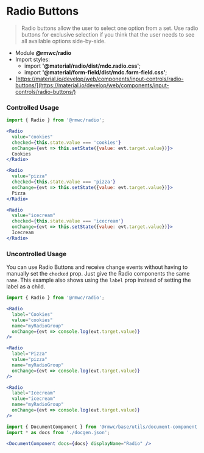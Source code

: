 # Radio Buttons

> Radio buttons allow the user to select one option from a set. Use radio buttons for exclusive selection if you think that the user needs to see all available options side-by-side.

- Module **@rmwc/radio**
- Import styles:
   - import **'@material/radio/dist/mdc.radio.css'**;
   - import **'@material/form-field/dist/mdc.form-field.css'**;
- [https://material.io/develop/web/components/input-controls/radio-buttons/](https://material.io/develop/web/components/input-controls/radio-buttons/)

### Controlled Usage

```jsx render
import { Radio } from '@rmwc/radio';

<Radio
  value="cookies"
  checked={this.state.value === 'cookies'}
  onChange={evt => this.setState({value: evt.target.value})}>
  Cookies
</Radio>

<Radio
  value="pizza"
  checked={this.state.value === 'pizza'}
  onChange={evt => this.setState({value: evt.target.value})}>
  Pizza
</Radio>

<Radio
  value="icecream"
  checked={this.state.value === 'icecream'}
  onChange={evt => this.setState({value: evt.target.value})}>
  Icecream
</Radio>
```

### Uncontrolled Usage

You can use Radio Buttons and receive change events without having to manually set the `checked` prop. Just give the Radio components the same `name`. This example also shows using the `label` prop instead of setting the label as a child.

```jsx render
import { Radio } from '@rmwc/radio';

<Radio
  label="Cookies"
  value="cookies"
  name="myRadioGroup"
  onChange={evt => console.log(evt.target.value)}
/>

<Radio
  label="Pizza"
  value="pizza"
  name="myRadioGroup"
  onChange={evt => console.log(evt.target.value)}
/>

<Radio
  label="Icecream"
  value="icecream"
  name="myRadioGroup"
  onChange={evt => console.log(evt.target.value)}
/>
```

```jsx renderOnly
import { DocumentComponent } from '@rmwc/base/utils/document-component';
import * as docs from './docgen.json';

<DocumentComponent docs={docs} displayName="Radio" />
```
